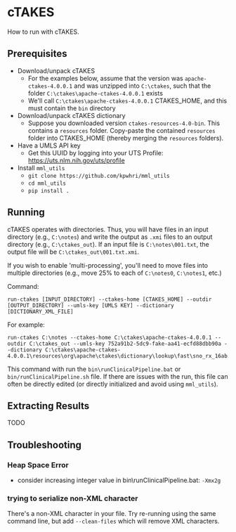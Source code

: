 
# cTAKES

How to run with cTAKES.

## Prerequisites

* Download/unpack cTAKES
  * For the examples below, assume that the version was `apache-ctakes-4.0.0.1` and was unzipped into `C:\ctakes`, such that the folder `C:\ctakes\apache-ctakes-4.0.0.1` exists
  * We'll call `C:\ctakes\apache-ctakes-4.0.0.1` CTAKES_HOME, and this must contain the `bin` directory
* Download/unpack cTAKES dictionary
  * Suppose you downloaded version `ctakes-resources-4.0-bin`. This contains a `resources` folder. Copy-paste the contained `resources` folder into CTAKES_HOME (thereby merging the `resources` folders).
* Have a UMLS API key
  * Get this UUID by logging into your UTS Profile: https://uts.nlm.nih.gov/uts/profile
* Install `mml_utils`
  * `git clone https://github.com/kpwhri/mml_utils`
  * `cd mml_utils`
  * `pip install .`

## Running

cTAKES operates with directories. Thus, you will have files in an input directory (e.g., `C:\notes`) and write the output as `.xmi` files to an output directory (e.g., `C:\ctakes_out`). If an input file is `C:\notes\001.txt`, the output file will be `C:\ctakes_out\001.txt.xmi`.

If you wish to enable 'multi-processing', you'll need to move files into multiple directories (e.g., move 25% to each of `C:\notes0`, `C:\notes1`, etc.)

Command:

    run-ctakes [INPUT_DIRECTORY] --ctakes-home [CTAKES_HOME] --outdir [OUTPUT_DIRECTORY] --umls-key [UMLS KEY] --dictionary [DICTIONARY_XML_FILE]

For example:

    run-ctakes C:\notes --ctakes-home C:\ctakes\apache-ctakes-4.0.0.1 --outdir C:\ctakes_out --umls-key 752a91b2-5dc9-fake-aa41-ecfd88dbb90a --dictionary C:\ctakes\apache-ctakes-4.0.0.1\resources\org\apache\ctakes\dictionary\lookup\fast\sno_rx_16ab.xml

This command with run the `bin\runClinicalPipeline.bat` or `bin/runClinicalPipeline.sh` file. If there are issues with the run, this file can often be directly edited (or directly initialized and avoid using `mml_utils`).

## Extracting Results

TODO

## Troubleshooting

### Heap Space Error

* consider increasing integer value in bin\runClinicalPipeline.bat: `-Xmx2g`

### trying to serialize non-XML character

There's a non-XML character in your file. Try re-running using the same command line, but add `--clean-files` which will remove XML characters.

